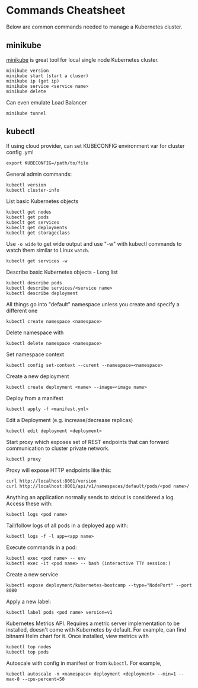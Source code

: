 # Commands Cheatsheet
Below are common commands needed to manage a Kubernetes cluster.

## minikube
[minikube](https://minikube.sigs.k8s.io/docs/) is great tool for local single node Kubernetes cluster.

```
minikube version
minikube start (start a cluser)
minikube ip (get ip)
minikube service <service name>
minikube delete
```

Can even emulate Load Balancer

  `minikube tunnel`

## kubectl
If using cloud provider, can set KUBECONFIG environment var for cluster config .yml

  `export KUBECONFIG=/path/to/file`

General admin commands:
```
kubectl version
kubectl cluster-info
```

List basic Kubernetes objects
```
kubectl get nodes
kubectl get pods
kubeclt get services
kubeclt get deployments
kubeclt get storageclass
```

Use `-o wide` to get wide output and use "-w" with kubectl commands to watch them similar to Linux `watch`.

  `kubeclt get services -w`

Describe basic Kubernetes objects - Long list
```
kubectl describe pods
kubectl describe services/<service name>
kubectl describe deployment
```

All things go into "default" namespace unless you create and specify a different one

  `kubectl create namespace <namespace>`

Delete namespace with

  `kubectl delete namespace <namespace>`

Set namespace context

  `kubectl config set-context --curent --namespace=<namespace>`

Create a new deployment

  `kubectl create deployment <name> --image=<image name>`

Deploy from a manifest

  `kubectl apply -f <manifest.yml>`

Edit a Deployment (e.g. increase/decrease replicas)

  `kubectl edit deployment <deployment>`

Start proxy which exposes set of REST endpoints that can forward communication to cluster private network.

  `kubectl proxy`

Proxy will expose HTTP endpoints like this:
```
curl http://localhost:8001/version
curl http://localhost:8001/api/v1/namespaces/default/pods/<pod name>/
```

Anything an application normally sends to stdout is considered a log. Access these with:

  `kubectl logs <pod name>`

Tail/follow logs of all pods in a deployed app with:

  `kubectl logs -f -l app=<app name>`

Execute commands in a pod:
```
kubectl exec <pod name> -- env
kubectl exec -it <pod name> -- bash (interactive TTY session:)
```

Create a new service

  `kubectl expose deployment/kubernetes-bootcamp --type="NodePort" --port 8080`

Apply a new label:

  `kubectl label pods <pod name> version=v1`

Kubernetes Metrics API. Requires a metric server implementation to be installed, doesn't come with Kubernetes by default. For example, can find bitnami Helm chart for it. Once installed, view metrics with

```
kubectl top nodes
kubectl top pods
```

Autoscale with config in manifest or from `kubectl`. For example,

  `kubectl autoscale -n <namespace> deployment <deployment> --min=1 --max-8 --cpu-percent=50`

